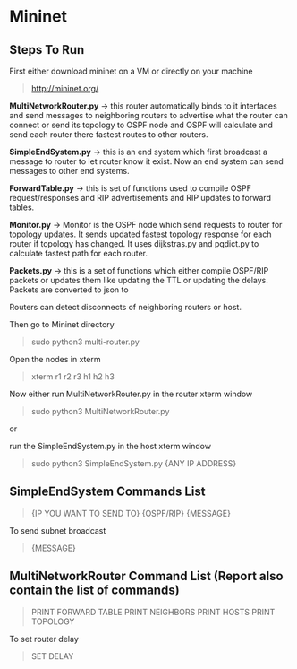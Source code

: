 # Mininet


## Steps To Run

First either download mininet on a VM or directly on your machine

> http://mininet.org/


**MultiNetworkRouter.py** -> this router automatically binds to it interfaces and send messages to neighboring routers to advertise what the router can connect or send its topology to OSPF node and OSPF will calculate and send each router there fastest routes to other routers.


**SimpleEndSystem.py** -> this is an end system which first broadcast a message to router to let router know it exist. Now an end system can send messages to other end systems.


**ForwardTable.py** -> this is set of functions used to compile OSPF request/responses and RIP advertisements and RIP updates to forward tables.


**Monitor.py** -> Monitor is the OSPF node which send requests to router for topology updates. It sends updated fastest topology response for each router if topology has changed. It uses dijkstras.py and pqdict.py to calculate fastest path for each router. 


**Packets.py** -> this is a set of functions which either compile OSPF/RIP packets or updates them like updating the TTL or updating the delays. Packets are converted to json to

Routers can detect disconnects of neighboring routers or host.


Then go to Mininet directory

> sudo python3 multi-router.py


Open the nodes in xterm

> xterm r1 r2 r3 h1 h2 h3


Now either run MultiNetworkRouter.py in the router xterm window

> sudo python3 MultiNetworkRouter.py

or 

run the SimpleEndSystem.py in the host xterm window

> sudo python3 SimpleEndSystem.py {ANY IP ADDRESS}




## SimpleEndSystem Commands List

> {IP YOU WANT TO SEND TO} {OSPF/RIP} {MESSAGE}

To send subnet broadcast

> <BROADCAST> {MESSAGE}
  
  
## MultiNetworkRouter Command List (**Report** also contain the list of commands)

> PRINT FORWARD TABLE
> PRINT NEIGHBORS
> PRINT HOSTS
> PRINT TOPOLOGY
  
To set router delay 

> SET DELAY <int>
  






